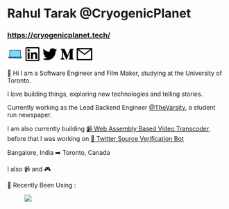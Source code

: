 # Rahul Tarak @CryogenicPlanet

### https://cryogenicplanet.tech/

[<img src="https://github.com/CryogenicPlanet/CryogenicPlanet/blob/master/images/laptop.svg" width="36px"/>](https://cryogenicplanet.tech) [<img src="https://github.com/CryogenicPlanet/CryogenicPlanet/blob/master/images/linkedin.svg" width="36px"/>](https://www.linkedin.com/in/rahul-tarak/) [<img src="https://github.com/CryogenicPlanet/CryogenicPlanet/blob/master/images/twitter.svg" width="36px"/>](https://twitter.com/CryogenicPlanet) [<img src="https://github.com/CryogenicPlanet/CryogenicPlanet/blob/master/images/medium.svg" color="#1890ff" width="36px"/>](https://medium.com/@rahultarak) [<img src="https://github.com/CryogenicPlanet/CryogenicPlanet/blob/master/images/mail.svg" width="36px"/>](mailto:cryogenicplanet@gmail.com)

👋 Hi I am a Software Engineer and Film Maker, studying at the University of Toronto.

I love building things, exploring new technologies and telling stories.

Currently working as the Lead Backend Engineer [@TheVarsity](https://github.com/TheVarsity), a student run newspaper.

<!--
**CryogenicPlanet/CryogenicPlanet** is a ✨ _special_ ✨ repository because its `README.md` (this file) appears on your GitHub profile.

Here are some ideas to get you started:

- 🌱 I’m currently learning ...
- 👯 I’m looking to collaborate on ...
- 🤔 I’m looking for help with ...
- 💬 Ask me about ...

- 😄 Pronouns: ...
- ⚡ Fun fact: ...
-->

I am also currently building [:video_camera: Web Assembly Based Video Transcoder](https://github.com/Mozilla-Open-Lab-Etwas/Video-Transcoder), before that I was working on [:robot: Twitter Source Verification Bot](https://twittersourcebot.tech/)

Bangalore, India :arrow_right: Toronto, Canada

I also :video_camera: and :video_game:

🌱 Recently Been Using :

<figure><img src="https://wakatime.com/share/@d7e92697-136f-4ee8-a98b-d90c5867ef4f/194d0946-1c7e-4180-ab44-3d2f52b1d9e3.svg" width="800"></figure>
